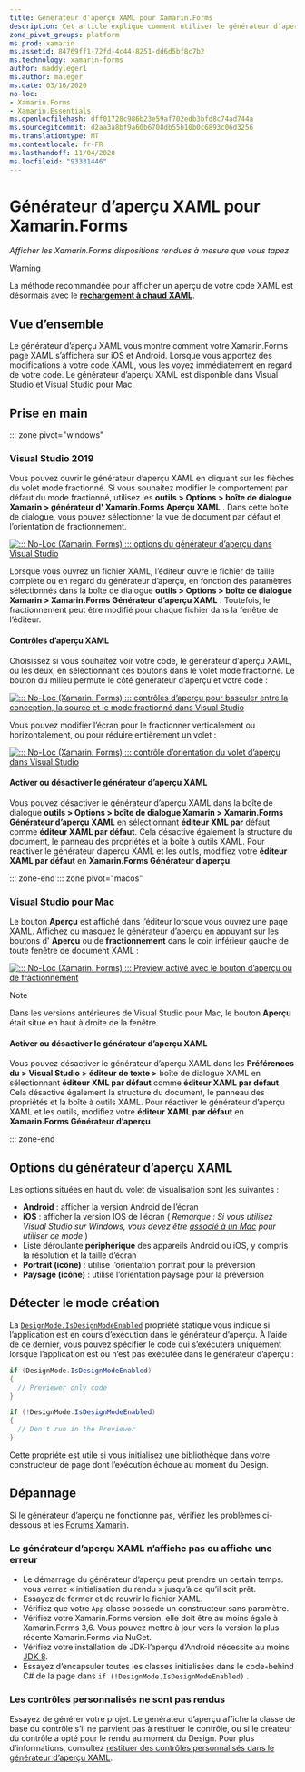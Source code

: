 ```yaml
---
title: Générateur d’aperçu XAML pour Xamarin.Forms
description: Cet article explique comment utiliser le générateur d’aperçu XAML pour afficher les Xamarin.Forms dispositions rendues à mesure que vous tapez. Le générateur d’aperçu XAML est disponible dans Visual Studio 2019 et Visual Studio 2019 pour Mac.
zone_pivot_groups: platform
ms.prod: xamarin
ms.assetid: 84769ff1-72fd-4c44-8251-dd6d5bf8c7b2
ms.technology: xamarin-forms
author: maddyleger1
ms.author: maleger
ms.date: 03/16/2020
no-loc:
- Xamarin.Forms
- Xamarin.Essentials
ms.openlocfilehash: dff01728c986b23e59af702edb3bfd8c74ad744a
ms.sourcegitcommit: d2aa3a8bf9a60b6708db55b10b0c6893c06d3256
ms.translationtype: MT
ms.contentlocale: fr-FR
ms.lasthandoff: 11/04/2020
ms.locfileid: "93331446"
---
```

# <a name="xaml-previewer-for-no-locxamarinforms"></a>Générateur d’aperçu XAML pour Xamarin.Forms

_Afficher les Xamarin.Forms dispositions rendues à mesure que vous tapez_

> [!WARNING]
> La méthode recommandée pour afficher un aperçu de votre code XAML est désormais avec le **[rechargement à chaud XAML](~/xamarin-forms/xaml/hot-reload.md)**.

## <a name="overview"></a>Vue d’ensemble

Le générateur d’aperçu XAML vous montre comment votre Xamarin.Forms page XAML s’affichera sur iOS et Android. Lorsque vous apportez des modifications à votre code XAML, vous les voyez immédiatement en regard de votre code. Le générateur d’aperçu XAML est disponible dans Visual Studio et Visual Studio pour Mac.

## <a name="getting-started"></a>Prise en main

::: zone pivot="windows"

### <a name="visual-studio-2019"></a>Visual Studio 2019

Vous pouvez ouvrir le générateur d’aperçu XAML en cliquant sur les flèches du volet mode fractionné. Si vous souhaitez modifier le comportement par défaut du mode fractionné, utilisez les **outils > Options > boîte de dialogue Xamarin > générateur d' Xamarin.Forms Aperçu XAML** . Dans cette boîte de dialogue, vous pouvez sélectionner la vue de document par défaut et l’orientation de fractionnement.

[![::: No-Loc (Xamarin. Forms) ::: options du générateur d’aperçu dans Visual Studio](xaml-previewer-images/xamlp-options-vs-sm.png "::: No-Loc (Xamarin. Forms) ::: options du générateur d’aperçu dans Visual Studio")](xaml-previewer-images/xamlp-options-vs-lg.png#lightbox)

Lorsque vous ouvrez un fichier XAML, l’éditeur ouvre le fichier de taille complète ou en regard du générateur d’aperçu, en fonction des paramètres sélectionnés dans la boîte de dialogue **outils > Options > boîte de dialogue Xamarin > Xamarin.Forms Générateur d’aperçu XAML** . Toutefois, le fractionnement peut être modifié pour chaque fichier dans la fenêtre de l’éditeur.

#### <a name="xaml-preview-controls"></a>Contrôles d’aperçu XAML

Choisissez si vous souhaitez voir votre code, le générateur d’aperçu XAML, ou les deux, en sélectionnant ces boutons dans le volet mode fractionné. Le bouton du milieu permute le côté générateur d’aperçu et votre code :

[![::: No-Loc (Xamarin. Forms) ::: contrôles d’aperçu pour basculer entre la conception, la source et le mode fractionné dans Visual Studio](xaml-previewer-images/xamlp-controls-splitview-vs-sm.png "::: No-Loc (Xamarin. Forms) ::: contrôles d’aperçu pour basculer entre la conception, la source et le mode fractionné dans Visual Studio")](xaml-previewer-images/xamlp-controls-splitview-vs-lg.png#lightbox)

Vous pouvez modifier l’écran pour le fractionner verticalement ou horizontalement, ou pour réduire entièrement un volet :

[![::: No-Loc (Xamarin. Forms) ::: contrôle d’orientation du volet d’aperçu dans Visual Studio](xaml-previewer-images/xamlp-controls-orientation-vs-sm.png "::: No-Loc (Xamarin. Forms) ::: contrôle d’orientation du volet d’aperçu dans Visual Studio")](xaml-previewer-images/xamlp-controls-orientation-vs-lg.png#lightbox)

#### <a name="enable-or-disable-the-xaml-previewer"></a>Activer ou désactiver le générateur d’aperçu XAML

Vous pouvez désactiver le générateur d’aperçu XAML dans la boîte de dialogue **outils > Options > boîte de dialogue Xamarin > Xamarin.Forms Générateur d’aperçu XAML** en sélectionnant **éditeur XML par** défaut comme **éditeur XAML par défaut**. Cela désactive également la structure du document, le panneau des propriétés et la boîte à outils XAML. Pour réactiver le générateur d’aperçu XAML et les outils, modifiez votre **éditeur XAML par défaut** en **Xamarin.Forms Générateur d’aperçu**.

::: zone-end
::: zone pivot="macos"

### <a name="visual-studio-for-mac"></a>Visual Studio pour Mac

Le bouton **Aperçu** est affiché dans l’éditeur lorsque vous ouvrez une page XAML. Affichez ou masquez le générateur d’aperçu en appuyant sur les boutons d' **Aperçu** ou de **fractionnement** dans le coin inférieur gauche de toute fenêtre de document XAML :

[![::: No-Loc (Xamarin. Forms) ::: Preview activé avec le bouton d’aperçu ou de fractionnement](xaml-previewer-images/xamlp-list-sml.png)](xaml-previewer-images/xamlp-list.png#lightbox)

> [!NOTE]
> Dans les versions antérieures de Visual Studio pour Mac, le bouton **Aperçu** était situé en haut à droite de la fenêtre.

#### <a name="enable-or-disable-the-xaml-previewer"></a>Activer ou désactiver le générateur d’aperçu XAML

Vous pouvez désactiver le générateur d’aperçu XAML dans les **Préférences du > Visual Studio > éditeur de texte >** boîte de dialogue XAML en sélectionnant **éditeur XML par défaut** comme **éditeur XAML par défaut**. Cela désactive également la structure du document, le panneau des propriétés et la boîte à outils XAML. Pour réactiver le générateur d’aperçu XAML et les outils, modifiez votre **éditeur XAML par défaut** en **Xamarin.Forms Générateur d’aperçu**.

::: zone-end

## <a name="xaml-previewer-options"></a>Options du générateur d’aperçu XAML

Les options situées en haut du volet de visualisation sont les suivantes :

* **Android** : afficher la version Android de l’écran
* **iOS** : afficher la version IOS de l’écran ( *Remarque : Si vous utilisez Visual Studio sur Windows, vous devez être [associé à un Mac](~/ios/get-started/installation/windows/connecting-to-mac/index.md) pour utiliser ce mode* )
* Liste déroulante **périphérique** des appareils Android ou iOS, y compris la résolution et la taille d’écran
* **Portrait (icône)** : utilise l’orientation portrait pour la préversion
* **Paysage (icône)** : utilise l’orientation paysage pour la préversion

## <a name="detect-design-mode"></a>Détecter le mode création

La [`DesignMode.IsDesignModeEnabled`](xref:Xamarin.Forms.DesignMode.IsDesignModeEnabled) propriété statique vous indique si l’application est en cours d’exécution dans le générateur d’aperçu. À l’aide de ce dernier, vous pouvez spécifier le code qui s’exécutera uniquement lorsque l’application est ou n’est pas exécutée dans le générateur d’aperçu :

```csharp
if (DesignMode.IsDesignModeEnabled)
{
  // Previewer only code  
}

if (!DesignMode.IsDesignModeEnabled)
{
  // Don't run in the Previewer  
}
```

Cette propriété est utile si vous initialisez une bibliothèque dans votre constructeur de page dont l’exécution échoue au moment du Design.

## <a name="troubleshooting"></a>Dépannage

Si le générateur d’aperçu ne fonctionne pas, vérifiez les problèmes ci-dessous et les [Forums Xamarin](https://forums.xamarin.com/categories/xamarin-forms).

### <a name="xaml-previewer-isnt-showing-or-shows-an-error"></a>Le générateur d’aperçu XAML n’affiche pas ou affiche une erreur

* Le démarrage du générateur d’aperçu peut prendre un certain temps. vous verrez « initialisation du rendu » jusqu’à ce qu’il soit prêt.
* Essayez de fermer et de rouvrir le fichier XAML.
* Vérifiez que votre `App` classe possède un constructeur sans paramètre.
* Vérifiez votre Xamarin.Forms version. elle doit être au moins égale à Xamarin.Forms 3,6. Vous pouvez mettre à jour vers la version la plus récente Xamarin.Forms via NuGet.
* Vérifiez votre installation de JDK-l’aperçu d’Android nécessite au moins [JDK 8](https://www.oracle.com/technetwork/java/javase/downloads/index.html).
* Essayez d’encapsuler toutes les classes initialisées dans le code-behind C# de la page dans `if (!DesignMode.IsDesignModeEnabled)` .

### <a name="custom-controls-arent-rendering"></a>Les contrôles personnalisés ne sont pas rendus

Essayez de générer votre projet. Le générateur d’aperçu affiche la classe de base du contrôle s’il ne parvient pas à restituer le contrôle, ou si le créateur du contrôle a opté pour le rendu au moment du Design. Pour plus d’informations, consultez [restituer des contrôles personnalisés dans le générateur d’aperçu XAML](render-custom-controls.md).
